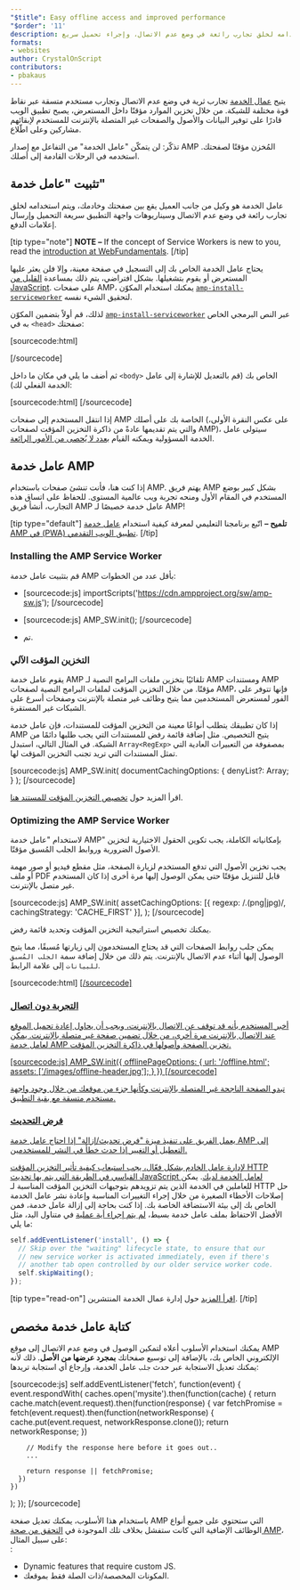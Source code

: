 ```yaml
---
"$title": Easy offline access and improved performance
"$order": '11'
description: عامل الخدمة هو وكيل من جانب العميل يقع بين صفحتك وخادمك، ويتم استخدامه لخلق تجارب رائعة في وضع عدم الاتصال، وإجراء تحميل سريع ...
formats:
- websites
author: CrystalOnScript
contributors:
- pbakaus
---
```


يتيح [عمال الخدمة](https://developer.mozilla.org/en-US/docs/Web/API/Service_Worker_API) تجارب ثرية في وضع عدم الاتصال وتجارب مستخدم متسقة عبر نقاط قوة مختلفة للشبكة. من خلال تخزين الموارد مؤقتًا داخل المستعرض، يصبح تطبيق الويب قادرًا على توفير البيانات والأصول والصفحات غير المتصلة بالإنترنت للمستخدم لإبقائهم مشاركين وعلى اطّلاع.

تذكّر: لن يتمكّن "عامل الخدمة" من التفاعل مع إصدار AMP المُخزن مؤقتًا لصفحتك. استخدمه في الرحلات القادمة إلى أصلك.

## تثبيت "عامل خدمة"

عامل الخدمة هو وكيل من جانب العميل يقع بين صفحتك وخادمك، ويتم استخدامه لخلق تجارب رائعة في وضع عدم الاتصال وسيناريوهات واجهة التطبيق سريعة التحميل وإرسال إعلامات الدفع.

[tip type="note"] **NOTE –** If the concept of Service Workers is new to you, read the [introduction at WebFundamentals](https://developers.google.com/web/fundamentals/getting-started/primers/service-workers). [/tip]

يحتاج عامل الخدمة الخاص بك إلى التسجيل في صفحة معينة، وإلا فلن يعثر عليها المستعرض أو يقوم بتشغيلها. بشكل افتراضي، يتم ذلك بمساعدة [القليل من JavaScript](https://developers.google.com/web/fundamentals/instant-and-offline/service-worker/registration). على صفحات AMP، يمكنك استخدام المكوّن [`amp-install-serviceworker`](../../../documentation/components/reference/amp-install-serviceworker.md) لتحقيق الشيء نفسه.

لذلك، قم أولاً بتضمين المكوّن [`amp-install-serviceworker`](../../../documentation/components/reference/amp-install-serviceworker.md) عبر النص البرمجي الخاص به في `<head>` صفحتك:

[sourcecode:html]

<script async custom-element="amp-install-serviceworker"
  src="https://cdn.ampproject.org/v0/amp-install-serviceworker-0.1.js"></script>

[/sourcecode]

ثم أضف ما يلي في مكان ما داخل `<body>` الخاص بك (قم بالتعديل للإشارة إلى عامل الخدمة الفعلي لك):

[sourcecode:html]
<amp-install-serviceworker
      src="https://www.your-domain.com/serviceworker.js"
      layout="nodisplay">
</amp-install-serviceworker>
[/sourcecode]

إذا انتقل المستخدم إلى صفحات AMP الخاصة بك على أصلك (على عكس النقرة الأولى، والتي يتم تقديمها عادةً من ذاكرة التخزين المؤقت لصفحات AMP)، سيتولى عامل الخدمة المسؤولية ويمكنه القيام [بعدد لا يُحصى من الأمور الرائعة](https://developers.google.com/web/fundamentals/instant-and-offline/offline-ux).

## عامل خدمة AMP

إذا كنت هنا، فأنت تنشئ صفحات باستخدام AMP. يهتم فريق AMP بشكل كبير بوضع المستخدم في المقام الأول ومنحه تجربة ويب عالمية المستوى. للحفاظ على اتساق هذه التجارب، أنشأ فريق AMP عامل خدمة خصيصًا لـ AMP!

[tip type="default"] **تلميح –** اتّبع برنامجنا التعليمي لمعرفة كيفية استخدام [عامل خدمة AMP في (PWA) تطبيق الويب التقدمي](/content/amp-dev/documentation/guides-and-tutorials/optimize-measure/amp_to_pwa.md). [/tip]

### Installing the AMP Service Worker

قم بتثبيت عامل خدمة AMP بأقل عدد من الخطوات:

- [sourcecode:js]  importScripts('https://cdn.ampproject.org/sw/amp-sw.js');  [/sourcecode]

- [sourcecode:js]
      AMP_SW.init();
      [/sourcecode]

- تم.

### التخزين المؤقت الآلي

يقوم عامل خدمة AMP تلقائيًا بتخزين ملفات البرامج النصية لـ AMP ومستندات AMP مؤقتًا. من خلال التخزين المؤقت لملفات البرامج النصية لصفحات AMP، فإنها تتوفر على الفور لمستعرض المستخدمين مما يتيح وظائف غير متصلة بالإنترنت وصفحات أسرع على الشبكات غير المستقرة.

إذا كان تطبيقك يتطلب أنواعًا معينة من التخزين المؤقت للمستندات، فإن عامل خدمة AMP يتيح التخصيص. مثل إضافة قائمة رفض للمستندات التي يجب طلبها دائمًا من الشبكة. في المثال التالي، استبدل `Array<RegExp>` بمصفوفة من التعبيرات العادية التي تمثل المستندات التي تريد تجنب التخزين المؤقت لها.

[sourcecode:js]
AMP_SW.init(
documentCachingOptions: {
denyList?: Array<RegExp>;
}
);
[/sourcecode]

اقرأ المزيد حول [تخصيص التخزين المؤقت للمستند هنا](https://github.com/ampproject/amp-sw/tree/master/src/modules/document-caching).

### Optimizing the AMP Service Worker

لاستخدام "عامل خدمة AMP" بإمكانياته الكاملة، يجب تكوين الحقول الاختيارية لتخزين الأصول الضرورية وروابط الجلب المُسبق مؤقتًا.

يجب تخزين الأصول التي تدفع المستخدم لزيارة الصفحة، مثل مقطع فيديو أو صور مهمة أو ملف PDF قابل للتنزيل مؤقتًا حتى يمكن الوصول إليها مرة أخرى إذا كان المستخدم غير متصل بالإنترنت.

[sourcecode:js]
AMP_SW.init(
assetCachingOptions: [{
regexp: /\.(png|jpg)/,
cachingStrategy: 'CACHE_FIRST'
}],
);
[/sourcecode]

يمكنك تخصيص استراتيجية التخزين المؤقت وتحديد قائمة رفض.

يمكن جلب روابط الصفحات التي قد يحتاج المستخدمون إلى زيارتها مُسبقًا، مما يتيح الوصول إليها أثناء عدم الاتصال بالإنترنت. يتم ذلك من خلال إضافة سمة `الجلب المُسبق للبيانات` إلى علامة الرابط.

[sourcecode:html]
<a href='....' data-rel='prefetch' />
[/sourcecode]

### التجربة دون اتصال

أخبر المستخدم بأنه قد توقف عن الاتصال بالإنترنت، ويجب أن يحاول إعادة تحميل الموقع عند الاتصال بالإنترنت مرة أخرى، من خلال تضمين صفحة غير متصلة بالإنترنت. يمكن لعامل خدمة AMP تخزين الصفحة وأصولها في ذاكرة التخزين المؤقت.

[sourcecode:js]
AMP_SW.init({
offlinePageOptions: {
url: '/offline.html';
assets: ['/images/offline-header.jpg'];
}
})
[/sourcecode]

تبدو الصفحة الناجحة غير المتصلة بالإنترنت وكأنها جزء من موقعك من خلال وجود واجهة مستخدم متسقة مع بقية التطبيق.

### فرض التحديث

يعمل الفريق على تنفيذ ميزة "فرض تحديث/إزالة" إذا احتاج عامل خدمة AMP إلى التعطيل أو التغيير إذا حدث خطأ في النشر للمستخدمين.

لإدارة عامل الخادم بشكل فعّال، يجب استيعاب كيفية [تأثير التخزين المؤقت HTTP القياسي في الطريقة التي يتم بها تحديث JavaScript لعامل الخدمة لديك](https://developers.google.com/web/updates/2018/06/fresher-sw). يمكن للعاملين في الخدمة الذين يتم تزويدهم بتوجيهات التخزين المؤقت المناسبة لـ HTTP حل إصلاحات الأخطاء الصغيرة من خلال إجراء التغييرات المناسبة وإعادة نشر عامل الخدمة الخاص بك إلى بيئة الاستضافة الخاصة بك. إذا كنت بحاجة إلى إزالة عامل خدمة، فمن الأفضل الاحتفاظ بملف عامل خدمة بسيط، [‏‏لم يتم إجراء أية عملية](https://en.wikipedia.org/wiki/NOP) في متناول اليد، مثل ما يلي:

```js
self.addEventListener('install', () => {
  // Skip over the "waiting" lifecycle state, to ensure that our
  // new service worker is activated immediately, even if there's
  // another tab open controlled by our older service worker code.
  self.skipWaiting();
});
```

[tip type="read-on"] [اقرأ المزيد](https://stackoverflow.com/questions/33986976/how-can-i-remove-a-buggy-service-worker-or-implement-a-kill-switch/38980776#38980776) حول إدارة عمال الخدمة المنتشرين. [/tip]

## كتابة عامل خدمة مخصص

يمكنك استخدام الأسلوب أعلاه لتمكين الوصول في وضع عدم الاتصال إلى موقع AMP الإلكتروني الخاص بك، بالإضافة إلى توسيع صفحاتك **بمجرد عرضها من الأصل**. ذلك لأنه يمكنك تعديل الاستجابة عبر حدث `جلب` عامل الخدمة، وإرجاع أي استجابة تريدها:

[sourcecode:js]
self.addEventListener('fetch', function(event) {
event.respondWith(
caches.open('mysite').then(function(cache) {
return cache.match(event.request).then(function(response) {
var fetchPromise = fetch(event.request).then(function(networkResponse) {
cache.put(event.request, networkResponse.clone());
return networkResponse;
})

        // Modify the response here before it goes out..
        ...

        return response || fetchPromise;
      })
    })

);
});
[/sourcecode]

باستخدام هذا الأسلوب، يمكنك تعديل صفحة AMP التي ستحتوي على جميع أنواع الوظائف الإضافية التي كانت ستفشل بخلاف تلك الموجودة في [التحقق من صحة AMP](../../../documentation/guides-and-tutorials/learn/validation-workflow/validate_amp.md)، على سبيل المثال:<br>:

- Dynamic features that require custom JS.
- المكونات المخصصة/ذات الصلة فقط بموقعك.
